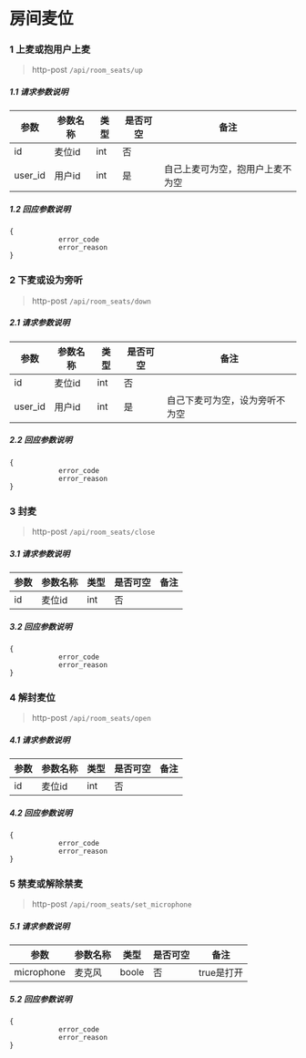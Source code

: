 # 房间麦位

### 1 上麦或抱用户上麦

> http-post ```/api/room_seats/up```

##### 1.1 请求参数说明
|参数|参数名称|类型|是否可空|备注
|---|---|---|---|---
|id|麦位id|int|否|
|user_id|用户id|int|是|自己上麦可为空，抱用户上麦不为空

##### 1.2 回应参数说明
```
{
		    error_code
		    error_reason
}
```


### 2 下麦或设为旁听 

> http-post ```/api/room_seats/down```

##### 2.1 请求参数说明
|参数|参数名称|类型|是否可空|备注
|---|---|---|---|---
|id|麦位id|int|否|
|user_id|用户id|int|是|自己下麦可为空，设为旁听不为空

##### 2.2 回应参数说明
```
{
		    error_code
		    error_reason
}
```

### 3 封麦

> http-post ```/api/room_seats/close```

##### 3.1 请求参数说明
|参数|参数名称|类型|是否可空|备注
|---|---|---|---|---
|id|麦位id|int|否|

##### 3.2 回应参数说明
```
{
		    error_code
		    error_reason
}
```

### 4 解封麦位

> http-post ```/api/room_seats/open```

##### 4.1 请求参数说明
|参数|参数名称|类型|是否可空|备注
|---|---|---|---|---
|id|麦位id|int|否|

##### 4.2 回应参数说明
```
{
		    error_code
		    error_reason
}
```

### 5 禁麦或解除禁麦

> http-post ```/api/room_seats/set_microphone```

##### 5.1 请求参数说明
|参数|参数名称|类型|是否可空|备注
|---|---|---|---|---
|microphone|麦克风|boole|否|true是打开

##### 5.2 回应参数说明
```
{
		    error_code
		    error_reason
}
```